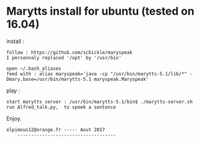 Marytts install for ubuntu (tested on 16.04)
============================================

install :

	follow : https://github.com/scbickle/maryspeak
	I personnaly replaced '/opt' by '/usr/bin'

	open ~/.bash_aliases
	feed with : alias maryspeak='java -cp "/usr/bin/marytts-5.1/lib/*" -Dmary.base=/usr/bin/marytts-5.1 maryspeak.Maryspeak'


play :

	start marytts server : /usr/bin/marytts-5.1/bin$ ./marytts-server.sh
	run Alfred_talk.py,  to speek a sentence

Enjoy.

	elpimous12@orange.fr ----- Aout 2017
        ------------------------------------
